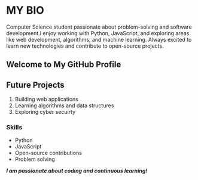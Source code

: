 # MY BIO

Computer Science student passionate about problem-solving and software development.I enjoy working with Python, JavaScript, and exploring areas like web development, algorithms, and machine learning.
Always excited to learn new technologies and contribute to open-source projects.

## Welcome to My GitHub Profile

## Future Projects

1. Building web applications  
2. Learning algorithms and data structures  
3. Exploring cyber secuirty

### Skills

- Python  
- JavaScript  
- Open-source contributions  
- Problem solving  

**_I am passionate about coding and continuous learning!_**

